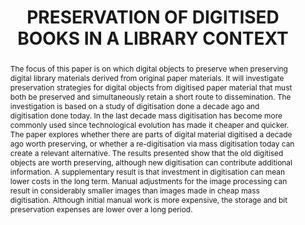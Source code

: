 ---
abstract: The focus of this paper is on which digital objects to preserve when preserving
  digital library materials derived from original paper materials. It will investigate
  preservation strategies for digital objects from digitised paper material that must
  both be preserved and simultaneously retain a short route to dissemination. The
  investigation is based on a study of digitisation done a decade ago and digitisation
  done today. In the last decade mass digitisation has become more commonly used since
  technological evolution has made it cheaper and quicker. The paper explores whether
  there are parts of digital material digitised a decade ago worth preserving, or
  whether a re-digitisation via mass digitisation today can create a relevant alternative.
  The results presented show that the old digitised objects are worth preserving,
  although new digitisation can contribute additional information. A supplementary
  result is that investment in digitisation can mean lower costs in the long term.
  Manual adjustments for the image processing can result in considerably smaller images
  than images made in cheap mass digitisation. Although initial manual work is more
  expensive, the storage and bit preservation expenses are lower over a long period.
creators:
- Zierau, Eld
- Jensen, Claus
date: null
document_url: https://services.phaidra.univie.ac.at/api/object/o:185514/download
grand_parent: iPRES
institutions: []
keywords: []
landing_page_url: https://phaidra.univie.ac.at/o:185514
language: eng
layout: publication
license: CC BY-SA 2.0 AT
notes_url: null
parent: iPRES 2010
publication_type: paper
size: 271152
slides_url: null
source_name: iPRES
stream_url: null
title: PRESERVATION OF DIGITISED BOOKS IN A LIBRARY CONTEXT
year: 2010
---